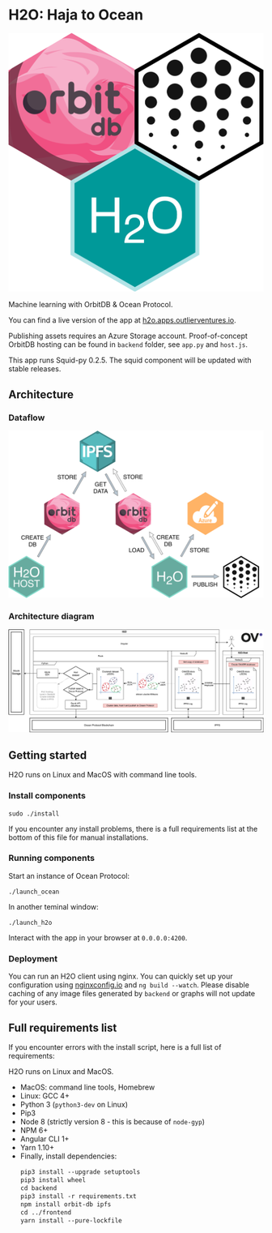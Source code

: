 # H2O: Haja to Ocean

![Components](/images/components.png)

Machine learning with OrbitDB & Ocean Protocol.

You can find a live version of the app at [h2o.apps.outlierventures.io](https://h2o.apps.outlierventures.io/home).

Publishing assets requires an Azure Storage account.
Proof-of-concept OrbitDB hosting can be found in `backend` folder, see `app.py` and `host.js`.

This app runs Squid-py 0.2.5. The squid component will be updated with stable releases.

## Architecture

### Dataflow

![Dataflow](/images/dataflow.png)

### Architecture diagram

![Architecture](/images/architecture.png)


## Getting started

H2O runs on Linux and MacOS with command line tools.

### Install components

```
sudo ./install
```
If you encounter any install problems, there is a full requirements list at the bottom of this file for manual installations.

### Running components

Start an instance of Ocean Protocol:
```
./launch_ocean
```

In another teminal window:
```
./launch_h2o
```

Interact with the app in your browser at `0.0.0.0:4200`.


### Deployment

You can run an H2O client using nginx. You can quickly set up your configuration using [nginxconfig.io](https://nginxconfig.io) and `ng build --watch`. Please disable caching of any image files generated by `backend` or graphs will not update for your users.



## Full requirements list

If you encounter errors with the install script, here is a full list of requirements:

H2O runs on Linux and MacOS.

- MacOS: command line tools, Homebrew
- Linux: GCC 4+
- Python 3 (`python3-dev` on Linux)
- Pip3
- Node 8 (strictly version 8 - this is because of `node-gyp`)
- NPM 6+
- Angular CLI 1+
- Yarn 1.10+
- Finally, install dependencies:
    ```
    pip3 install --upgrade setuptools
    pip3 install wheel
    cd backend
    pip3 install -r requirements.txt
    npm install orbit-db ipfs
    cd ../frontend
    yarn install --pure-lockfile
    ```
